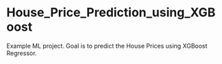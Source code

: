 # House_Price_Prediction_using_XGBoost
Example ML project. Goal is to predict the House Prices using XGBoost Regressor.
